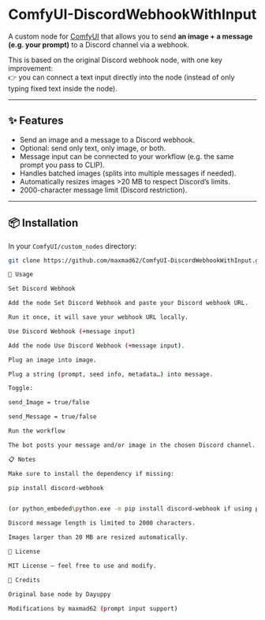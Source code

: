 # ComfyUI-DiscordWebhookWithInput

A custom node for [ComfyUI](https://github.com/comfyanonymous/ComfyUI) that allows you to send **an image + a message (e.g. your prompt)** to a Discord channel via a webhook.  

This is based on the original Discord webhook node, with one key improvement:  
👉 you can connect a text input directly into the node (instead of only typing fixed text inside the node).

---

## ✨ Features
- Send an image and a message to a Discord webhook.
- Optional: send only text, only image, or both.
- Message input can be connected to your workflow (e.g. the same prompt you pass to CLIP).
- Handles batched images (splits into multiple messages if needed).
- Automatically resizes images >20 MB to respect Discord’s limits.
- 2000-character message limit (Discord restriction).

---

## 📦 Installation

In your `ComfyUI/custom_nodes` directory:

```bash
git clone https://github.com/maxmad62/ComfyUI-DiscordWebhookWithInput.git

🔧 Usage

Set Discord Webhook

Add the node Set Discord Webhook and paste your Discord webhook URL.

Run it once, it will save your webhook URL locally.

Use Discord Webhook (+message input)

Add the node Use Discord Webhook (+message input).

Plug an image into image.

Plug a string (prompt, seed info, metadata…) into message.

Toggle:

send_Image = true/false

send_Message = true/false

Run the workflow

The bot posts your message and/or image in the chosen Discord channel.

📋 Notes

Make sure to install the dependency if missing:

pip install discord-webhook


(or python_embeded\python.exe -m pip install discord-webhook if using portable ComfyUI on Windows).

Discord message length is limited to 2000 characters.

Images larger than 20 MB are resized automatically.

📜 License

MIT License – feel free to use and modify.

🙌 Credits

Original base node by Dayuppy

Modifications by maxmad62 (prompt input support)
